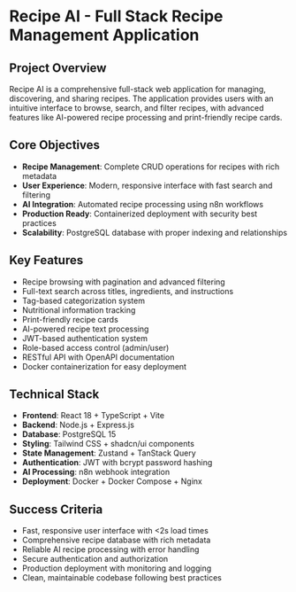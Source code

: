 # Recipe AI - Full Stack Recipe Management Application

## Project Overview
Recipe AI is a comprehensive full-stack web application for managing, discovering, and sharing recipes. The application provides users with an intuitive interface to browse, search, and filter recipes, with advanced features like AI-powered recipe processing and print-friendly recipe cards.

## Core Objectives
- **Recipe Management**: Complete CRUD operations for recipes with rich metadata
- **User Experience**: Modern, responsive interface with fast search and filtering
- **AI Integration**: Automated recipe processing using n8n workflows
- **Production Ready**: Containerized deployment with security best practices
- **Scalability**: PostgreSQL database with proper indexing and relationships

## Key Features
- Recipe browsing with pagination and advanced filtering
- Full-text search across titles, ingredients, and instructions
- Tag-based categorization system
- Nutritional information tracking
- Print-friendly recipe cards
- AI-powered recipe text processing
- JWT-based authentication system
- Role-based access control (admin/user)
- RESTful API with OpenAPI documentation
- Docker containerization for easy deployment

## Technical Stack
- **Frontend**: React 18 + TypeScript + Vite
- **Backend**: Node.js + Express.js
- **Database**: PostgreSQL 15
- **Styling**: Tailwind CSS + shadcn/ui components
- **State Management**: Zustand + TanStack Query
- **Authentication**: JWT with bcrypt password hashing
- **AI Processing**: n8n webhook integration
- **Deployment**: Docker + Docker Compose + Nginx

## Success Criteria
- Fast, responsive user interface with <2s load times
- Comprehensive recipe database with rich metadata
- Reliable AI recipe processing with error handling
- Secure authentication and authorization
- Production deployment with monitoring and logging
- Clean, maintainable codebase following best practices
